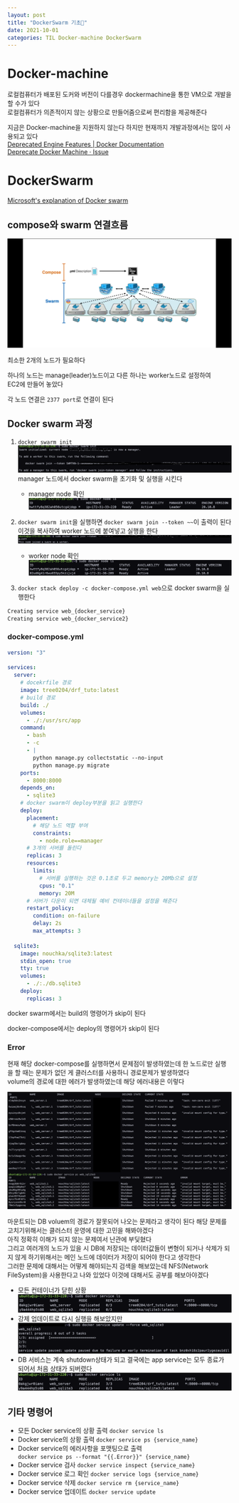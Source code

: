 ```yaml
---
layout: post
title: "DockerSwarm 기초💬"
date: 2021-10-01
categories: TIL Docker-machine DockerSwarm
---
```


# Docker-machine

로컬컴퓨터가 배포된 도커와 버전이 다를경우 dockermachine을 통한 VM으로 개발을 할 수가 있다  
로컬컴퓨터가 의존적이지 않는 상황으로 만들어줌으로써 편리함을 제공해준다

지금은 Docker-machine을 지원하지 않는다 하지만 현재까지 개발과정에서는 많이 사용되고 있다  
[Deprecated Engine Features | Docker Documentation](https://docs.docker.com/machine/)  
[Deprecate Docker Machine · Issue](https://github.com/docker/roadmap/issues/245)

# DockerSwarm

[Microsoft's explanation of Docker swarm](https://docs.microsoft.com/ko-kr/virtualization/windowscontainers/manage-containers/swarm-mode)

## compose와 swarm 연결흐름

![](https://raw.githubusercontent.com/Action2theFuture/Action2theFuture.github.io/main/_posts/Images/swarmflow.jpg)

최소한 2개의 노드가 필요하다

하나의 노드는 manage(leader)노드이고 다른 하나는 worker노드로 설정하여  
EC2에 만들어 놓았다

각 노드 연결은 `2377 port`로 연결이 된다

## Docker swarm 과정

1. `docker swarm init`
   ![](https://raw.githubusercontent.com/Action2theFuture/Action2theFuture.github.io/main/_posts/Images/dockerswarminit1.png)  
   manager 노드에서 docker swarm을 초기화 및 실행을 시킨다

   - manager node 확인
     ![](https://raw.githubusercontent.com/Action2theFuture/Action2theFuture.github.io/main/_posts/Images/dockerswarminit.png)

2. `docker swarm init`을 실행하면 `docker swarm join --token ~~`이 출력이 된다 이것을 복사하여 worker 노드에 붙여넣고 실행을 한다
   ![](https://raw.githubusercontent.com/Action2theFuture/Action2theFuture.github.io/main/_posts/Images/dockerswarmjoin1.png)
   - worker node 확인
     ![](https://raw.githubusercontent.com/Action2theFuture/Action2theFuture.github.io/main/_posts/Images/dockerswarmjoin.png)
3. `docker stack deploy -c docker-compose.yml web`으로 docker swarm을 실행한다

```bash
Creating service web_{docker_service}
Creating service web_{docker_service2}
```

### docker-compose.yml

```yaml
version: "3"

services:
  server:
    # docekrfile 경로
    image: tree0204/drf_tuto:latest
    # build 경로
    build: ./
    volumes:
      - ./:/usr/src/app
    command:
      - bash
      - -c
      - |
        python manage.py collectstatic --no-input
        python manage.py migrate
    ports:
      - 8000:8000
    depends_on:
      - sqlite3
    # docker swarm이 deploy부분을 읽고 실행한다
    deploy:
      placement:
        # 해당 노드 역할 부여
        constraints:
          - node.role==manager
      # 3개의 서버를 돌린다
      replicas: 3
      resources:
        limits:
          # 서버를 실행하는 것은 0.1초로 두고 memory는 20Mb으로 설정
          cpus: "0.1"
          memory: 20M
      # 서버가 다운이 되면 대체될 예비 컨테이너들을 설정을 해준다
      restart_policy:
        condition: on-failure
        delay: 2s
        max_attempts: 3

  sqlite3:
    image: nouchka/sqlite3:latest
    stdin_open: true
    tty: true
    volumes:
      - ./:./db.sqlite3
    deploy:
      replicas: 3
```

docker swarm에서는 build의 명령어가 skip이 된다

docker-compose에서는 deploy의 명령어가 skip이 된다

### Error

현재 해당 docker-compose를 실행하면서 문제점이 발생하였는데
한 노드로만 실행을 할 때는 문제가 없던 게 클러스터를 사용하니 경로문제가 발생하였다  
volume의 경로에 대한 에러가 발생하였는데 해당 에러내용은 이렇다

![](https://raw.githubusercontent.com/Action2theFuture/Action2theFuture.github.io/main/_posts/Images/swarmerror.png)

마운트되는 DB voluem의 경로가 잘못되어 나오는 문제라고 생각이 된다
해당 문제를 고치기위해서는 클러스터 운영에 대한 고민을 해봐야겠다  
아직 정확히 이해가 되지 않는 문제여서 난관에 부딪혔다  
그리고 여러개의 노드가 있을 시 DB에 저장되는 데이터값들이 변형이 되거나 삭제가 되지 않게 하기위해서는 메인 노드에 데이터가 저장이 되어야 한다고 생각한다  
그러한 문제에 대해서는 어떻게 해야되는지 검색을 해보았는데 NFS(Network FileSystem)을 사용한다고 나와 있었다 이것에 대해서도 공부를 해보아야겠다

- 모든 컨테이너가 닫힌 상황
  ![](https://raw.githubusercontent.com/Action2theFuture/Action2theFuture.github.io/main/_posts/Images/swarmerror4.png)
- 강제 업데이트로 다시 실행을 해보았지만
  ![](https://raw.githubusercontent.com/Action2theFuture/Action2theFuture.github.io/main/_posts/Images/swarmerror2.png)
- DB 서비스는 계속 shutdown상태가 되고 결국에는 app service는 모두 종료가 되어서 처음 상태가 되버렸다
  ![](https://raw.githubusercontent.com/Action2theFuture/Action2theFuture.github.io/main/_posts/Images/swarmerror5.png)

## 기타 명령어

- 모든 Docker service의 상황 출력
  `docker service ls`
- Docker service의 상황 출력
  `docker service ps {service_name}`
- Docker service의 에러사항을 포맷팅으로 출력  
   `docker service ps --format "{{.Error}}" {service_name}`
- Docker service 검사
  `docker service inspect {service_name}`
- Docker service 로그 확인
  `docker service logs {service_name}`
- Docker service 삭제
  `docker service rm {service_name}`
- Docker service 업데이트
  `docker service update`

